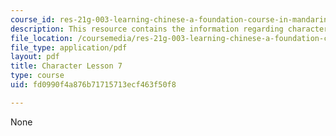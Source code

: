 ```yaml
---
course_id: res-21g-003-learning-chinese-a-foundation-course-in-mandarin-spring-2011
description: This resource contains the information regarding character lesson 7.
file_location: /coursemedia/res-21g-003-learning-chinese-a-foundation-course-in-mandarin-spring-2011/fd0990f4a876b71715713ecf463f50f8_MITRES_21G_003S11_char07.pdf
file_type: application/pdf
layout: pdf
title: Character Lesson 7
type: course
uid: fd0990f4a876b71715713ecf463f50f8

---
```

None